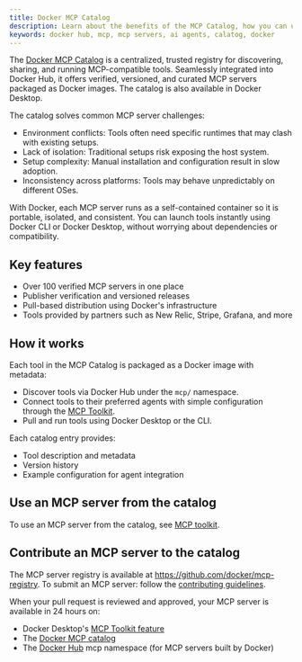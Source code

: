 ```yaml
---
title: Docker MCP Catalog
description: Learn about the benefits of the MCP Catalog, how you can use it, and how you can contribute
keywords: docker hub, mcp, mcp servers, ai agents, calatog, docker
---
```


The [Docker MCP Catalog](https://hub.docker.com/catalogs/mcp) is a centralized, trusted registry for discovering, sharing, and running MCP-compatible tools. Seamlessly integrated into Docker Hub, it offers verified, versioned, and curated MCP servers packaged as Docker images. The catalog is also available in Docker Desktop.

The catalog solves common MCP server challenges:

- Environment conflicts: Tools often need specific runtimes that may clash with existing setups.
- Lack of isolation: Traditional setups risk exposing the host system.
- Setup complexity: Manual installation and configuration result in slow adoption.
- Inconsistency across platforms: Tools may behave unpredictably on different OSes.

With Docker, each MCP server runs as a self-contained container so it is
portable, isolated, and consistent. You can launch tools instantly using Docker
CLI or Docker Desktop, without worrying about dependencies or compatibility.

## Key features

- Over 100 verified MCP servers in one place
- Publisher verification and versioned releases
- Pull-based distribution using Docker's infrastructure
- Tools provided by partners such as New Relic, Stripe, Grafana, and more

## How it works

Each tool in the MCP Catalog is packaged as a Docker image with metadata:

- Discover tools via Docker Hub under the `mcp/` namespace.
- Connect tools to their preferred agents with simple configuration through the [MCP Toolkit](toolkit.md).
- Pull and run tools using Docker Desktop or the CLI.

Each catalog entry provides:

- Tool description and metadata
- Version history
- Example configuration for agent integration

## Use an MCP server from the catalog

To use an MCP server from the catalog, see [MCP toolkit](toolkit.md).

## Contribute an MCP server to the catalog

The MCP server registry is available at https://github.com/docker/mcp-registry. To submit an MCP server:
follow the [contributing guidelines](https://github.com/docker/mcp-registry/blob/main/CONTRIBUTING.md).

When your pull request is reviewed and approved, your MCP server is available in 24 hours on:

- Docker Desktop's [MCP Toolkit feature](toolkit.md)
- The [Docker MCP catalog](https://hub.docker.com/mcp)
- The [Docker Hub](https://hub.docker.com/u/mcp) mcp namespace (for MCP servers built by Docker)
